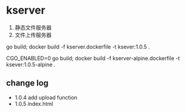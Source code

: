 # kserver
1. 静态文件服务器
1. 文件上传服务器

go build; docker build -f kserver.dockerfile -t ksever:1.0.5 .

CGO_ENABLED=0 go build; docker build -f kserver-alpine.dockerfile -t ksever:1.0.5-alpine .

## change log
- 1.0.4 add upload function
- 1.0.5 index.html